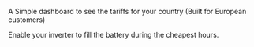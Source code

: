 A Simple dashboard to see the tariffs for your country (Built for European customers)

Enable your inverter to fill the battery during the cheapest hours.
